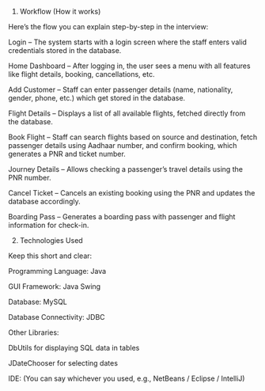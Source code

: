 1. Workflow (How it works)

Here’s the flow you can explain step-by-step in the interview:

Login – The system starts with a login screen where the staff enters valid credentials stored in the database.

Home Dashboard – After logging in, the user sees a menu with all features like flight details, booking, cancellations, etc.

Add Customer – Staff can enter passenger details (name, nationality, gender, phone, etc.) which get stored in the database.

Flight Details – Displays a list of all available flights, fetched directly from the database.

Book Flight – Staff can search flights based on source and destination, fetch passenger details using Aadhaar number, and confirm booking, which generates a PNR and ticket number.

Journey Details – Allows checking a passenger’s travel details using the PNR number.

Cancel Ticket – Cancels an existing booking using the PNR and updates the database accordingly.

Boarding Pass – Generates a boarding pass with passenger and flight information for check-in.

2. Technologies Used

Keep this short and clear:

Programming Language: Java

GUI Framework: Java Swing

Database: MySQL

Database Connectivity: JDBC

Other Libraries:

DbUtils for displaying SQL data in tables

JDateChooser for selecting dates

IDE: (You can say whichever you used, e.g., NetBeans / Eclipse / IntelliJ)
